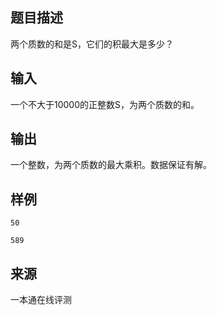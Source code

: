 ## 题目描述

两个质数的和是S，它们的积最大是多少？

## 输入

一个不大于10000的正整数S，为两个质数的和。

## 输出

一个整数，为两个质数的最大乘积。数据保证有解。

## 样例

```input1
50

```

```output1
589
```


 ## 来源

 一本通在线评测 